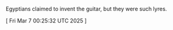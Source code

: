  
Egyptians claimed to invent the guitar, but they were such lyres.﻿
 
[ 
Fri Mar  7 00:25:32 UTC 2025
 ]
